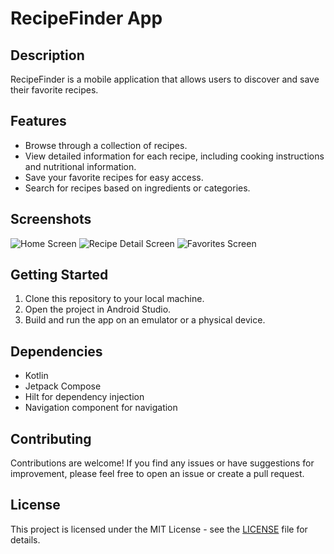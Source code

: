 # RecipeFinder App

## Description

RecipeFinder is a mobile application that allows users to discover and save their favorite recipes.

## Features

- Browse through a collection of recipes.
- View detailed information for each recipe, including cooking instructions and nutritional information.
- Save your favorite recipes for easy access.
- Search for recipes based on ingredients or categories.

## Screenshots

![Home Screen](screenshots/HomeScreen1.png)
![Recipe Detail Screen](screenshots/HomeScreen3.png)
![Favorites Screen](screenshots/FavoriteRecipes.png)

## Getting Started

1. Clone this repository to your local machine.
2. Open the project in Android Studio.
3. Build and run the app on an emulator or a physical device.

## Dependencies

- Kotlin
- Jetpack Compose
- Hilt for dependency injection
- Navigation component for navigation

## Contributing

Contributions are welcome! If you find any issues or have suggestions for improvement, please feel free to open an issue or create a pull request.

## License

This project is licensed under the MIT License - see the [LICENSE](LICENSE) file for details.
